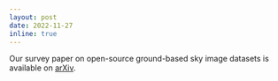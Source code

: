 ```yaml
---
layout: post
date: 2022-11-27
inline: true
---
```


Our survey paper on open-source ground-based sky image datasets is available on <a href='https://arxiv.org/abs/https://arxiv.org/abs/2211.14709'>arXiv</a>.
